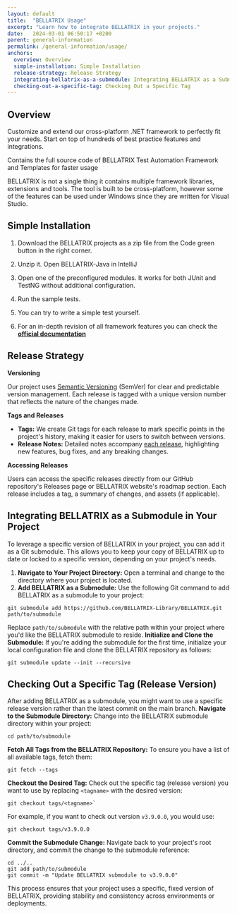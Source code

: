 ```yaml
---
layout: default
title:  "BELLATRIX Usage"
excerpt: "Learn how to integrate BELLATRIX in your projects."
date:   2024-03-01 06:50:17 +0200
parent: general-information
permalink: /general-information/usage/
anchors:
  overview: Overview
  simple-installation: Simple Installation
  release-strategy: Release Strategy
  integrating-bellatrix-as-a-submodule: Integrating BELLATRIX as a Submodule
  checking-out-a-specific-tag: Checking Out a Specific Tag
---
```

Overview
--------
Customize and extend our cross-platform .NET framework to perfectly fit your needs. Start on top of hundreds of best practice features and integrations.

Contains the full source code of BELLATRIX Test Automation Framework and Templates for faster usage

BELLATRIX is not a single thing it contains multiple framework libraries, extensions and tools. The tool is built to be cross-platform, however some of the features can be used under Windows since they are written for Visual Studio.

Simple Installation
------------------
1. Download the BELLATRIX projects as a zip file from the Code green button in the right corner.
2. Unzip it. Open BELLATRIX-Java in IntelliJ
3. Open one of the preconfigured modules. It works for both JUnit and TestNG without additional configuration.

4. Run the sample tests.
5. You can try to write a simple test yourself.
6. For an in-depth revision of all framework features you can check the [**official documentation**](http://docs.java.bellatrix.solutions/web-automation/)

Release Strategy
--------
**Versioning**

Our project uses [Semantic Versioning](https://semver.org/) (SemVer) for clear and predictable version management. Each release is tagged with a unique version number that reflects the nature of the changes made.

**Tags and Releases**
-   **Tags:** We create Git tags for each release to mark specific points in the project's history, making it easier for users to switch between versions.
-   **Release Notes:** Detailed notes accompany [each release](https://bellatrix.solutions/roadmap/release-3-9-0-0-lyra/), highlighting new features, bug fixes, and any breaking changes.

**Accessing Releases**

Users can access the specific releases directly from our GitHub repository's Releases page or BELLATRIX website's roadmap section. Each release includes a tag, a summary of changes, and assets (if applicable).

Integrating BELLATRIX as a Submodule in Your Project
--------
To leverage a specific version of BELLATRIX in your project, you can add it as a Git submodule. This allows you to keep your copy of BELLATRIX up to date or locked to a specific version, depending on your project's needs.
1.  **Navigate to Your Project Directory:** Open a terminal and change to the directory where your project is located.
2.  **Add BELLATRIX as a Submodule:** Use the following Git command to add BELLATRIX as a submodule to your project:
```
git submodule add https://github.com/BELLATRIX-Library/BELLATRIX.git path/to/submodule
``` 
Replace `path/to/submodule` with the relative path within your project where you'd like the BELLATRIX submodule to reside.
**Initialize and Clone the Submodule:** If you're adding the submodule for the first time, initialize your local configuration file and clone the BELLATRIX repository as follows:
```
git submodule update --init --recursive
```

Checking Out a Specific Tag (Release Version)
--------
After adding BELLATRIX as a submodule, you might want to use a specific release version rather than the latest commit on the main branch.
**Navigate to the Submodule Directory:** Change into the BELLATRIX submodule directory within your project:
```
cd path/to/submodule
```
**Fetch All Tags from the BELLATRIX Repository:** To ensure you have a list of all available tags, fetch them:
```
git fetch --tags
```
**Checkout the Desired Tag:** Check out the specific tag (release version) you want to use by replacing `<tagname>` with the desired version:
```   
git checkout tags/<tagname>` 
```
For example, if you want to check out version `v3.9.0.0`, you would use:
```
git checkout tags/v3.9.0.0
```
**Commit the Submodule Change:** Navigate back to your project's root directory, and commit the change to the submodule reference:
```
cd ../..
git add path/to/submodule
git commit -m "Update BELLATRIX submodule to v3.9.0.0"
```
This process ensures that your project uses a specific, fixed version of BELLATRIX, providing stability and consistency across environments or deployments.